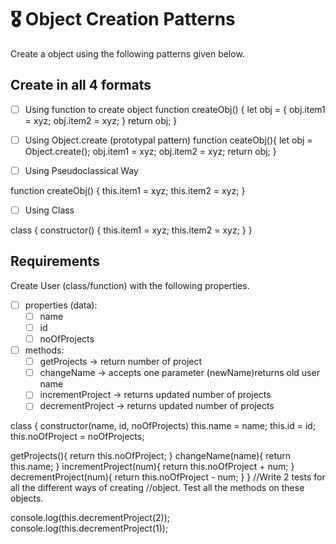 # 🎖 Object Creation Patterns

Create a object using the following patterns given below.

## Create in all 4 formats

- [ ] Using function to create object
function createObj() {
let obj = {
  obj.item1 = xyz;
  obj.item2 = xyz;
}
return obj;
}

- [ ] Using Object.create (prototypal pattern)
function ceateObj(){
let obj = Object.create();
obj.item1 = xyz;
obj.item2 = xyz;
return obj;
}

- [ ] Using Pseudoclassical Way

function createObj() {
  this.item1 = xyz;
  this.item2 = xyz; 
}


- [ ] Using Class

class {
  constructor() {
  this.item1 = xyz;
  this.item2 = xyz; 
  }
}

## Requirements

Create User (class/function) with the following properties.

- [ ] properties (data):
  - [ ] name
  - [ ] id
  - [ ] noOfProjects
- [ ] methods:
  - [ ] getProjects -> return number of project
  - [ ] changeName -> accepts one parameter (newName)returns old user name
  - [ ] incrementProject -> returns updated number of projects
  - [ ] decrementProject -> returns updated number of projects

class {
  constructor(name, id, noOfProjects)
  this.name = name;
  this.id = id;
  this.noOfProject = noOfProjects;

  getProjects(){
    return this.noOfProject;
  }
  changeName(name){
    return this.name;
  }
  incrementProject(num){
    return this.noOfProject + num;
  }
  decrementProject(num){
    return this.noOfProject - num;
  }
}
//Write 2 tests for all the different ways of creating //object. Test all the methods on these objects.

console.log(this.decrementProject(2));
console.log(this.decrementProject(1));